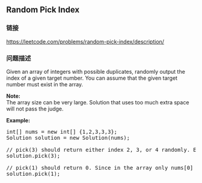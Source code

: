 ## Random Pick Index  
### 链接  
https://leetcode.com/problems/random-pick-index/description/  
### 问题描述

Given an array of integers with possible duplicates, randomly output the index of a given target number. You can assume that the given target number must exist in the array.



**Note:**<br />
The array size can be very large. Solution that uses too much extra space will not pass the judge.


**Example:**
<pre>
int[] nums = new int[] {1,2,3,3,3};
Solution solution = new Solution(nums);

// pick(3) should return either index 2, 3, or 4 randomly. Each index should have equal probability of returning.
solution.pick(3);

// pick(1) should return 0. Since in the array only nums[0] is equal to 1.
solution.pick(1);
</pre>

